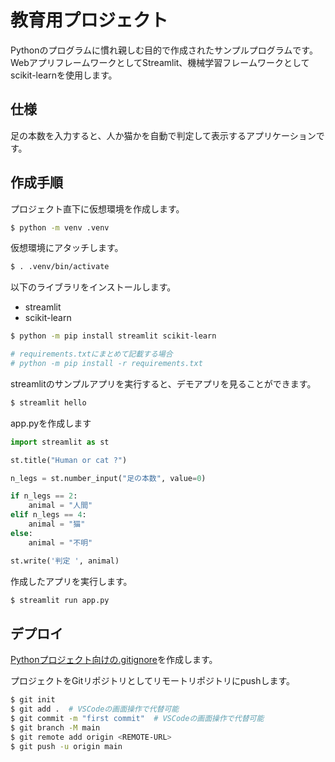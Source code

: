 # 教育用プロジェクト

Pythonのプログラムに慣れ親しむ目的で作成されたサンプルプログラムです。
WebアプリフレームワークとしてStreamlit、機械学習フレームワークとしてscikit-learnを使用します。

## 仕様

足の本数を入力すると、人か猫かを自動で判定して表示するアプリケーションです。

## 作成手順

プロジェクト直下に仮想環境を作成します。

```sh
$ python -m venv .venv
```

仮想環境にアタッチします。

```sh
$ . .venv/bin/activate
```

以下のライブラリをインストールします。

- streamlit
- scikit-learn

```sh
$ python -m pip install streamlit scikit-learn

# requirements.txtにまとめて記載する場合
# python -m pip install -r requirements.txt
```

streamlitのサンプルアプリを実行すると、デモアプリを見ることができます。

```sh
$ streamlit hello
```

app.pyを作成します

```python
import streamlit as st

st.title("Human or cat ?")

n_legs = st.number_input("足の本数", value=0)

if n_legs == 2:
    animal = "人間"
elif n_legs == 4:
    animal = "猫"
else:
    animal = "不明"

st.write('判定 ', animal)
```

作成したアプリを実行します。

```sh
$ streamlit run app.py
```

## デプロイ

[Pythonプロジェクト向けの.gitignore](https://github.com/github/gitignore/blob/main/Python.gitignore)を作成します。


プロジェクトをGitリポジトリとしてリモートリポジトリにpushします。

```sh
$ git init
$ git add .  # VSCodeの画面操作で代替可能
$ git commit -m "first commit"  # VSCodeの画面操作で代替可能
$ git branch -M main
$ git remote add origin <REMOTE-URL>
$ git push -u origin main
```
